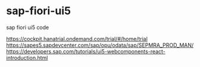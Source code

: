 # sap-fiori-ui5
sap fiori ui5 code

https://cockpit.hanatrial.ondemand.com/trial/#/home/trial
https://sapes5.sapdevcenter.com/sap/opu/odata/sap/SEPMRA_PROD_MAN/
https://developers.sap.com/tutorials/ui5-webcomponents-react-introduction.html
